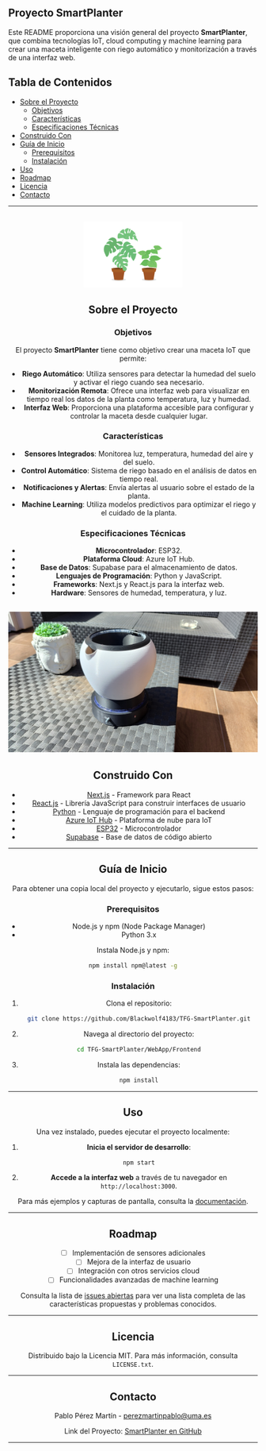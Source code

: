 

## Proyecto SmartPlanter

Este README proporciona una visión general del proyecto **SmartPlanter**, que combina tecnologías IoT, cloud computing y machine learning para crear una maceta inteligente con riego automático y monitorización a través de una interfaz web.

## Tabla de Contenidos

- [Sobre el Proyecto](#sobre-el-proyecto)
  - [Objetivos](#objetivos)
  - [Características](#características)
  - [Especificaciones Técnicas](#especificaciones-técnicas)
- [Construido Con](#construido-con)
- [Guía de Inicio](#guía-de-inicio)
  - [Prerequisitos](#prerequisitos)
  - [Instalación](#instalación)
- [Uso](#uso)
- [Roadmap](#roadmap)
- [Licencia](#licencia)
- [Contacto](#contacto)

---

<br />
<div align="center">
  <a href="https://github.com/Blackwolf4183/TFG-SmartPlanter">
    <img src="images/logo2.png" alt="Logo" width="200" >
  </a>

## Sobre el Proyecto

### Objetivos

El proyecto **SmartPlanter** tiene como objetivo crear una maceta IoT que permite:

- **Riego Automático**: Utiliza sensores para detectar la humedad del suelo y activar el riego cuando sea necesario.
- **Monitorización Remota**: Ofrece una interfaz web para visualizar en tiempo real los datos de la planta como temperatura, luz y humedad.
- **Interfaz Web**: Proporciona una plataforma accesible para configurar y controlar la maceta desde cualquier lugar.

### Características

- **Sensores Integrados**: Monitorea luz, temperatura, humedad del aire y del suelo.
- **Control Automático**: Sistema de riego basado en el análisis de datos en tiempo real.
- **Notificaciones y Alertas**: Envía alertas al usuario sobre el estado de la planta.
- **Machine Learning**: Utiliza modelos predictivos para optimizar el riego y el cuidado de la planta.

### Especificaciones Técnicas

- **Microcontrolador**: ESP32.
- **Plataforma Cloud**: Azure IoT Hub.
- **Base de Datos**: Supabase para el almacenamiento de datos.
- **Lenguajes de Programación**: Python y JavaScript.
- **Frameworks**: Next.js y React.js para la interfaz web.
- **Hardware**: Sensores de humedad, temperatura, y luz.


[![Product Name Screen Shot][product-screenshot]](https://example.com)
---

## Construido Con

- [Next.js](https://nextjs.org/) - Framework para React
- [React.js](https://reactjs.org/) - Librería JavaScript para construir interfaces de usuario
- [Python](https://www.python.org/) - Lenguaje de programación para el backend
- [Azure IoT Hub](https://azure.microsoft.com/en-us/services/iot-hub/) - Plataforma de nube para IoT
- [ESP32](https://www.espressif.com/en/products/socs/esp32) - Microcontrolador
- [Supabase](https://supabase.io/) - Base de datos de código abierto

---

## Guía de Inicio

Para obtener una copia local del proyecto y ejecutarlo, sigue estos pasos:

### Prerequisitos

- Node.js y npm (Node Package Manager)
- Python 3.x

Instala Node.js y npm:
```sh
npm install npm@latest -g
```

### Instalación

1. Clona el repositorio:
   ```sh
   git clone https://github.com/Blackwolf4183/TFG-SmartPlanter.git
   ```
2. Navega al directorio del proyecto:
   ```sh
   cd TFG-SmartPlanter/WebApp/Frontend
   ```
3. Instala las dependencias:
   ```sh
   npm install
   ```
---

## Uso

Una vez instalado, puedes ejecutar el proyecto localmente:

1. **Inicia el servidor de desarrollo**:
   ```sh
   npm start
   ```
2. **Accede a la interfaz web** a través de tu navegador en `http://localhost:3000`.

Para más ejemplos y capturas de pantalla, consulta la [documentación](https://github.com/Blackwolf4183/TFG-SmartPlanter).

---

## Roadmap

- [ ] Implementación de sensores adicionales
- [ ] Mejora de la interfaz de usuario
- [ ] Integración con otros servicios cloud
- [ ] Funcionalidades avanzadas de machine learning

Consulta la lista de [issues abiertas](https://github.com/Blackwolf4183/TFG-SmartPlanter/issues) para ver una lista completa de las características propuestas y problemas conocidos.

---

## Licencia

Distribuido bajo la Licencia MIT. Para más información, consulta `LICENSE.txt`.

---

## Contacto

Pablo Pérez Martín - perezmartinpablo@uma.es

Link del Proyecto: [SmartPlanter en GitHub](https://github.com/Blackwolf4183/TFG-SmartPlanter)

---

[product-screenshot]: images/maceta.jpg